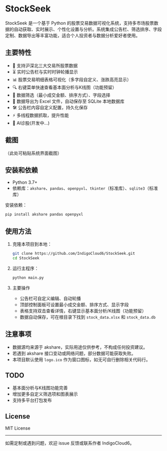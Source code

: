 # StockSeek

StockSeek 是一个基于 Python 的股票交易数据可视化系统，支持多市场股票数据的自动获取、实时展示、个性化设置与分析。系统集成公告栏、筛选排序、字段定制、数据导出等丰富功能，适合个人投资者与数据分析爱好者使用。

## 主要特性

- 🏦 支持沪深北三大交易所股票数据
- ⏳ 实时公告栏与实时时钟轮播显示
- 📊 股票交易明细表格可视化（多字段自定义、涨跌高亮显示）
- 🔍 右键菜单快速查看基本面分析与K线图（功能预留）
- 🔗 数据筛选（最小成交金额、排序方式）、字段选择
- 💾 数据导出为 Excel 文件，自动保存至 SQLite 本地数据库
- 🛠️ 公告栏内容自定义配置，持久化保存
- ⚡ 多线程数据抓取，提升性能
- 🤖 AI诊股(开发中...)



## 截图

（此处可粘贴系统界面截图）

## 安装和依赖

- Python 3.7+
- 依赖库：`akshare`、`pandas`、`openpyxl`、`tkinter`（标准库）、`sqlite3`（标准库）

安装依赖：
```bash
pip install akshare pandas openpyxl
```

## 使用方法

1. 克隆本项目到本地：
    ```bash
    git clone https://github.com/IndigoCloud6/StockSeek.git
    cd StockSeek
    ```

2. 运行主程序：
    ```bash
    python main.py
    ```

3. 主要操作
    - 公告栏可自定义编辑、自动轮播
    - 顶部控制面板可设置最小成交金额、排序方式、显示字段
    - 表格支持双击查看详情，右键显示基本面分析/K线图（功能预留）
    - 数据自动保存，可在根目录下找到 `stock_data.xlsx` 和 `stock_data.db`

## 注意事项

- 数据源均来源于 akshare，实际用途仅供参考，不构成任何投资建议。
- 若遇到 akshare 接口变动或网络问题，部分数据可能获取失败。
- 本项目默认使用 `logo.ico` 作为窗口图标，如无可自行删除相关代码行。

## TODO

- 基本面分析与K线图功能完善
- 增加更多自定义筛选项和图表展示
- 支持多平台打包发布

## License

MIT License

---

如需定制或遇到问题，欢迎 issue 反馈或联系作者 IndigoCloud6。
